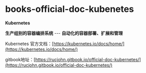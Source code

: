 # books-official-doc-kubenetes

**Kubernetes**

**生产组别的容器编排系统** --- **自动化的容器部署、扩展和管理**

Kubernetes 官方文档：[https://kubernetes.io/docs/home/](https://kubernetes.io/docs/home/)

gitbook地址：[https://rucjohn.gitbook.io/official-doc-kubernetes/](https://rucjohn.gitbook.io/official-doc-kubernetes/)
